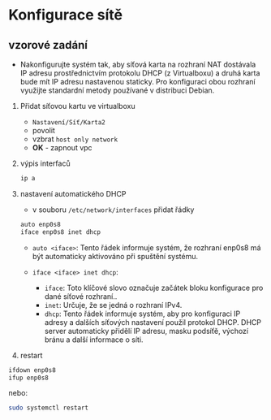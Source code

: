# Konfigurace sítě

## vzorové zadání

- Nakonfigurujte systém tak, aby síťová karta na rozhraní NAT dostávala IP adresu prostřednictvím protokolu DHCP (z Virtualboxu) a druhá karta bude mít IP adresu nastavenou staticky. Pro konfiguraci obou rozhraní využijte standardní metody používané v distribuci Debian.

1. Přidat síťovou kartu ve virtualboxu

   - `Nastavení/Síť/Karta2`
   - povolit
   - vzbrat `host only network`
   - **OK** - zapnout vpc

1. výpis interfaců

   ```bash
   ip a
   ```

1. nastavení automatického DHCP

   - v souboru `/etc/network/interfaces` přidat řádky

   ```bash
   auto enp0s8
   iface enp0s8 inet dhcp
   ```

   - `auto <iface>`: Tento řádek informuje systém, že rozhraní enp0s8 má být automaticky aktivováno při spuštění systému.
   - `iface <iface> inet dhcp`:

     - `iface`: Toto klíčové slovo označuje začátek bloku konfigurace pro dané síťové rozhraní..
     - `inet`: Určuje, že se jedná o rozhraní IPv4.
     - `dhcp`: Tento řádek informuje systém, aby pro konfiguraci IP adresy a dalších síťových nastavení použil protokol DHCP. DHCP server automaticky přidělí IP adresu, masku podsíťě, výchozí bránu a další informace o síti.

1. restart

```bash
ifdown enp0s8
ifup enp0s8
```

nebo:

```bash
sudo systemctl restart
```
